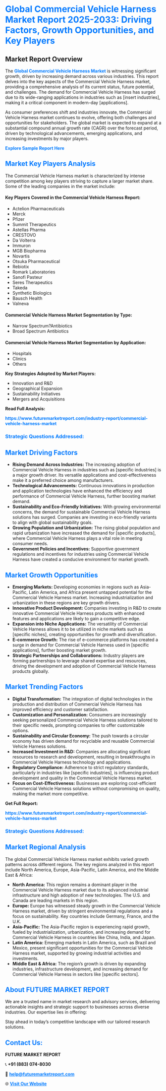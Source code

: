 <h1 style="color: #007BFF;">Global Commercial Vehicle Harness Market Report 2025-2033: Driving Factors, Growth Opportunities, and Key Players</h1>

<section id="overview">
<h2>Market Report Overview</h2>
<p>The <a href="https://www.futuremarketreport.com/industry-report/commercial-vehicle-harness-market" style="color: #007BFF; text-decoration: none;"><strong>Global Commercial Vehicle Harness Market</strong></a> is witnessing significant growth, driven by increasing demand across various industries. This report delves into the key aspects of the Commercial Vehicle Harness market, providing a comprehensive analysis of its current status, future potential, and challenges. The demand for Commercial Vehicle Harness has surged due to its wide-ranging applications in industries such as [insert industries], making it a critical component in modern-day [applications].</p>
<p>As consumer preferences shift and industries innovate, the Commercial Vehicle Harness market continues to evolve, offering both challenges and opportunities for stakeholders. The global market is expected to expand at a substantial compound annual growth rate (CAGR) over the forecast period, driven by technological advancements, emerging applications, and increasing investments by major players.</p>
</section>

<section id="overview">
<p><a href="https://www.futuremarketreport.com/request-sample/reportId=36058" style="color: #007BFF; text-decoration: none;"><strong>Explore Sample Report Here</strong></a></p>
</section>

<section id="key-players">
<h2 style="color: #007BFF;">Market Key Players Analysis</h2>
<p>The Commercial Vehicle Harness market is characterized by intense competition among key players striving to capture a larger market share. Some of the leading companies in the market include:</p>
<h4>Key Players Covered in the Commercial Vehicle Harness Report:</h4>
<ul><li>Actelion Pharmaceuticals</li><li>Merck</li><li>Pfizer</li><li>Summit Therapeutics</li><li>Astellas Pharma</li><li>CRESTOVO</li><li>Da Volterra</li><li>Immuron</li><li>MGB Biopharma</li><li>Novartis</li><li>Otsuka Pharmaceutical</li><li>Rebiotix</li><li>Romark Laboratories</li><li>Sanofi Pasteur</li><li>Seres Therapeutics</li><li>Takeda</li><li>Synthetic Biologics</li><li>Bausch Health</li><li>Valneva</li></ul>
<h4>Commercial Vehicle Harness Market Segmentation by Type:</h4>
<ul><li>Narrow Spectrum?Antibiotics</li><li>Broad Spectrum Antibiotics</li></ul>

<h4>Commercial Vehicle Harness Market Segmentation by Application:</h4>
<ul><li>Hospitals</li><li>Clinics</li><li>Others</li></ul>
<p><strong>Key Strategies Adopted by Market Players:</strong></p>
<ul>
<li>Innovation and R&D</li>
<li>Geographical Expansion</li>
<li>Sustainability Initiatives</li>
<li>Mergers and Acquisitions</li>
</ul>
</section>

<section>
<p><strong>Read Full Analysis: </strong></p><a href="https://www.futuremarketreport.com/industry-report/commercial-vehicle-harness-market" style="color: #007BFF; text-decoration: none;"><strong>https://www.futuremarketreport.com/industry-report/commercial-vehicle-harness-market</strong></a>
<h3 style="color: #007BFF;">Strategic Questions Addressed:</h3>
</section>

<section id="driving-factors">
<h2 style="color: #007BFF;">Market Driving Factors</h2>
<ul>
<li><strong>Rising Demand Across Industries:</strong> The increasing adoption of Commercial Vehicle Harness in industries such as [specific industries] is a major growth driver. Its versatile applications and cost-effectiveness make it a preferred choice among manufacturers.</li>
<li><strong>Technological Advancements:</strong> Continuous innovations in production and application technologies have enhanced the efficiency and performance of Commercial Vehicle Harness, further boosting market demand.</li>
<li><strong>Sustainability and Eco-Friendly Initiatives:</strong> With growing environmental concerns, the demand for sustainable Commercial Vehicle Harness solutions has surged. Companies are investing in eco-friendly variants to align with global sustainability goals.</li>
<li><strong>Growing Population and Urbanization:</strong> The rising global population and rapid urbanization have increased the demand for [specific products], where Commercial Vehicle Harness plays a vital role in meeting consumer needs.</li>
<li><strong>Government Policies and Incentives:</strong> Supportive government regulations and incentives for industries using Commercial Vehicle Harness have created a conducive environment for market growth.</li>
</ul>
</section>

<section id="growth-opportunities">
<h2 style="color: #007BFF;">Market Growth Opportunities</h2>
<ul>
<li><strong>Emerging Markets:</strong> Developing economies in regions such as Asia-Pacific, Latin America, and Africa present untapped potential for the Commercial Vehicle Harness market. Increasing industrialization and urbanization in these regions are key growth drivers.</li>
<li><strong>Innovative Product Development:</strong> Companies investing in R&D to create innovative Commercial Vehicle Harness products with enhanced features and applications are likely to gain a competitive edge.</li>
<li><strong>Expansion into Niche Applications:</strong> The versatility of Commercial Vehicle Harness allows it to be utilized in niche markets such as [specific niches], creating opportunities for growth and diversification.</li>
<li><strong>E-commerce Growth:</strong> The rise of e-commerce platforms has created a surge in demand for Commercial Vehicle Harness used in [specific applications], further boosting market growth.</li>
<li><strong>Strategic Partnerships and Collaborations:</strong> Industry players are forming partnerships to leverage shared expertise and resources, driving the development and adoption of Commercial Vehicle Harness products globally.</li>
</ul>
</section>

<section id="trending-factors">
<h2 style="color: #007BFF;">Market Trending Factors</h2>
<ul>
<li><strong>Digital Transformation:</strong> The integration of digital technologies in the production and distribution of Commercial Vehicle Harness has improved efficiency and customer satisfaction.</li>
<li><strong>Customization and Personalization:</strong> Consumers are increasingly seeking personalized Commercial Vehicle Harness solutions tailored to their specific needs, prompting companies to offer customizable options.</li>
<li><strong>Sustainability and Circular Economy:</strong> The push towards a circular economy has driven demand for recyclable and reusable Commercial Vehicle Harness solutions.</li>
<li><strong>Increased Investment in R&D:</strong> Companies are allocating significant resources to research and development, resulting in breakthroughs in Commercial Vehicle Harness technology and applications.</li>
<li><strong>Regulatory Compliance:</strong> Adherence to strict regulatory standards, particularly in industries like [specific industries], is influencing product development and quality in the Commercial Vehicle Harness market.</li>
<li><strong>Focus on Cost-Effectiveness:</strong> Businesses are exploring cost-efficient Commercial Vehicle Harness solutions without compromising on quality, making the market more competitive.</li>
</ul>
</section>

<section>
<p><strong>Get Full Report: </strong></p><a href="https://www.futuremarketreport.com/industry-report/commercial-vehicle-harness-market" style="color: #007BFF; text-decoration: none;"><strong>https://www.futuremarketreport.com/industry-report/commercial-vehicle-harness-market</strong></a>
<h3 style="color: #007BFF;">Strategic Questions Addressed:</h3>
</section>


<section id="regional-analysis">
<h2 style="color: #007BFF;">Market Regional Analysis</h2>
<p>The global Commercial Vehicle Harness market exhibits varied growth patterns across different regions. The key regions analyzed in this report include North America, Europe, Asia-Pacific, Latin America, and the Middle East & Africa:</p>
<ul>
<li><strong>North America:</strong> This region remains a dominant player in the Commercial Vehicle Harness market due to its advanced industrial infrastructure and high adoption of new technologies. The U.S. and Canada are leading markets in this region.</li>
<li><strong>Europe:</strong> Europe has witnessed steady growth in the Commercial Vehicle Harness market, driven by stringent environmental regulations and a focus on sustainability. Key countries include Germany, France, and the U.K.</li>
<li><strong>Asia-Pacific:</strong> The Asia-Pacific region is experiencing rapid growth, fueled by industrialization, urbanization, and increasing demand for Commercial Vehicle Harness in countries like China, India, and Japan.</li>
<li><strong>Latin America:</strong> Emerging markets in Latin America, such as Brazil and Mexico, present significant opportunities for the Commercial Vehicle Harness market, supported by growing industrial activities and investments.</li>
<li><strong>Middle East & Africa:</strong> The region’s growth is driven by expanding industries, infrastructure development, and increasing demand for Commercial Vehicle Harness in sectors like [specific sectors].</li>
</ul>
</section>

<footer>
<h2 style="color: #007BFF;">About FUTURE MARKET REPORT</h2>
<p>We are a trusted name in market research and advisory services, delivering actionable insights and strategic support to businesses across diverse industries. Our expertise lies in offering:</p>

<p>Stay ahead in today’s competitive landscape with our tailored research solutions.</p>

<h2 style="color: #007BFF;">Contact Us:</h2>
<p><strong>FUTURE MARKET REPORT</strong></p>
<p>📞 <strong>+91 (883) 074-8030</strong></p>
<p>📧 <strong><a href="mailto:help@futuremarketreport.com" style="color: #007BFF;">help@futuremarketreport.com</a></strong></p>
<p>🌐 <strong><a href="https://www.futuremarketreport.com/" style="color: #007BFF;">Visit Our Website</a></strong></p>
</footer>